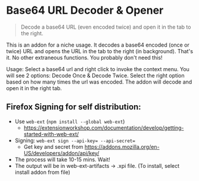 # Base64 URL Decoder & Opener
> Decode a base64 URL (even encoded twice) and open it in the tab to the right.

This is an addon for a niche usage. It decodes a base64 encoded (once or twice) URL and opens the URL in the tab to the right (in background). That's it. No other extraneous functions. You probably don't need this!

Usage: Select a base64 url and right click to invoke the context menu. You will see 2 options: Decode Once & Decode Twice. Select the right option based on how many times the url was encoded. The addon will decode and open it in the right tab.

## Firefox Signing for self distribution:

- Use `web-ext` (`npm install --global web-ext`)
  - https://extensionworkshop.com/documentation/develop/getting-started-with-web-ext/
- Signing: `web-ext sign --api-key= --api-secret=`
  - Get key and secret from https://addons.mozilla.org/en-US/developers/addon/api/key/
- The process will take 10-15 mins. Wait!
- The output will be in web-ext-artifacts -> .xpi file. (To install, select install addon from file)